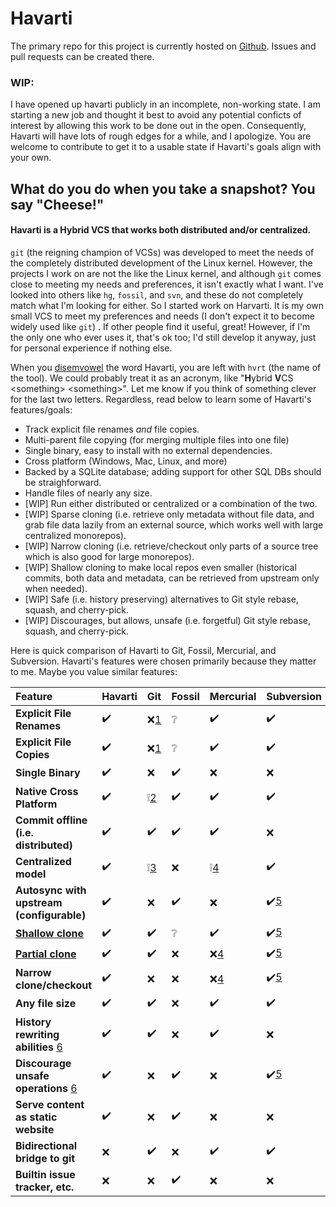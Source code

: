 # Havarti

The primary repo for this project is currently hosted on
[Github](https://github.com/hvrt-vcs/hvrt). Issues and pull requests can be
created there.

### WIP:
I have opened up havarti publicly in an incomplete, non-working state. 
I am starting a new job and thought it best to avoid any potential conficts
of interest by allowing this work to be done out in the open. Consequently,
Havarti will have lots of rough edges for a while, and I apologize. You are
welcome to contribute to get it to a usable state if Havarti's goals align
with your own.

## What do you do when you take a snapshot? You say "Cheese!"

#### Havarti is a Hybrid VCS that works both distributed and/or centralized.

`git` (the reigning champion of VCSs) was developed to meet the needs of the
completely distributed development of the Linux kernel. However, the projects I
work on are not the like the Linux kernel, and although `git` comes close to
meeting my needs and preferences, it isn't exactly what I want. I've looked into
others like `hg`, `fossil`, and `svn`, and these do not completely match what
I'm looking for either. So I started work on Harvarti. It is my own small VCS to
meet my preferences and needs (I don't expect it to become widely used like
`git`) . If other people find it useful, great! However, if I'm the only one who
ever uses it, that's ok too; I'd still develop it anyway, just for personal
experience if nothing else.

When you [disemvowel](https://en.m.wiktionary.org/wiki/disemvowel) the word Havarti, you are left with `hvrt` (the name of
the tool). We could probably treat it as an acronym, like "**H**ybrid **V**CS
\<something\> \<something\>". Let me know if you think of something clever for
the last two letters. Regardless, read below to learn some of Havarti's
features/goals:

* Track explicit file renames _and_ file copies.
* Multi-parent file copying (for merging multiple files into one file)
* Single binary, easy to install with no external dependencies.
* Cross platform (Windows, Mac, Linux, and more)
* Backed by a SQLite database; adding support for other SQL DBs should be straighforward.
* Handle files of nearly any size.
* [WIP] Run either distributed or centralized or a combination of the two.
* [WIP] Sparse cloning (i.e. retrieve only metadata without file data, and grab file data lazily
  from an external source, which works well with large centralized monorepos).
* [WIP] Narrow cloning (i.e. retrieve/checkout only parts of a source tree
  which is also good for large monorepos).
* [WIP] Shallow cloning to make local repos even smaller (historical
  commits, both data and metadata, can be retrieved from upstream only when
  needed).
* [WIP] Safe (i.e. history preserving) alternatives to Git style rebase, squash,
  and cherry-pick.
* [WIP] Discourages, but allows, unsafe (i.e. forgetful) Git style rebase, squash,
  and cherry-pick.

Here is quick comparison of Havarti to Git, Fossil, Mercurial, and Subversion.
Havarti's features were chosen primarily because they matter to me. Maybe you
value similar features:

| Feature                                    | Havarti | Git    | Fossil | Mercurial | Subversion |
|:-------------------------------------------|:--------|:-------|:-------|:----------|:-----------|
| **Explicit File Renames**                  | ✔️       | ❌[1][] | ❔      | ✔️         | ✔️          |
| **Explicit File Copies**                   | ✔️       | ❌[1][] | ❔      | ✔️         | ✔️          |
| **Single Binary**                          | ✔️       | ❌      | ✔️      | ❌         | ❌          |
| **Native Cross Platform**                  | ✔️       | ❕[2][] | ✔️      | ✔️         | ✔️          |
| **Commit offline (i.e. distributed)**      | ✔️       | ✔️      | ✔️      | ✔️         | ❌          |
| **Centralized model**                      | ✔️       | ❕[3][] | ❌      | ❕[4][]    | ✔️          |
| **Autosync with upstream (configurable)**  | ✔️       | ❌      | ✔️      | ❌         | ✔️[5][]     |
| [**Shallow clone**][9]                     | ✔️       | ✔️      | ❔      | ✔️         | ✔️[5][]     |
| [**Partial clone**][9]                     | ✔️       | ✔️      | ❌      | ❌[4][]    | ✔️[5][]     |
| **Narrow clone/checkout**                  | ✔️       | ❌      | ❌      | ❌[4][]    | ✔️[5][]     |
| **Any file size**                          | ✔️       | ✔️      | ❌      | ✔️         | ✔️          |
| **History rewriting abilities** [6][]      | ✔️       | ✔️      | ❌      | ✔️         | ❌          |
| **Discourage unsafe operations** [6][]     | ✔️       | ❌      | ✔️      | ❌         | ✔️[5][]     |
| **Serve content as static website**        | ✔️       | ❌      | ✔️      | ❌         | ❌          |
| **Bidirectional bridge to git**            | ❌       | ✔️      | ❌      | ✔️         | ✔️          |
| **Builtin issue tracker, etc.**            | ❌       | ❌      | ✔️      | ❌         | ❌          |

[1]: # "Lazily calculated heuristically from tree snapshots. Can be wrong depending on CLI flags passed to `git blame` and/or amount of file changes between commits."
[2]: # "Windows support via a Posix compatibility layer."
[3]: # "Via shallow clones, partial clones, and extensions."
[4]: # "Via extensions."
[5]: # "All centralized VCSs have this behavior by design."
[6]: # "Havarti doesn't arbitrarily handicap users. But it doesn't encourage them to do unsafe things either."

[9]: https://github.blog/2020-12-21-get-up-to-speed-with-partial-clone-and-shallow-clone/
